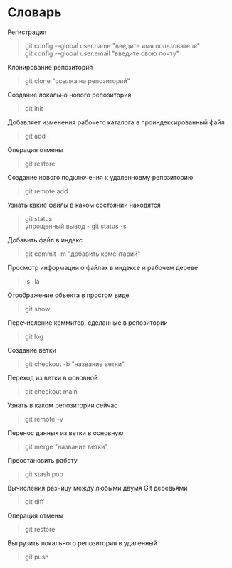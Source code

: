# Словарь


Регистрация

> git config --global user.name "введите имя пользователя" <br>
git config --global user.email "введите свою почту"

Клонирование репозитория
> git clone "ссылка на репозиторий"

Создание локально нового репозитория
>git init 

Добавляет изменения рабочего каталога в проиндексированный файл 
>git add .

Операция отмены 
>git restore 

Создание нового подключения к удаленновму репозиторию
>git remote add <name> <url>

Узнать какие файлы в каком состоянии находятся 
>git status <br>
упрощенный вывод - git status -s

Добавить файл в индекс 
>git commit -m "добавить коментарий"

Просмотр информации о файлах в индексе и рабочем дереве
> ls -la

Отоображение объекта в простом виде 
>git show

Перечисление коммитов, сделанные в репозитории 
>git log

Создание ветки
>git checkout -b "название ветки"

Переход из ветки в основной
>git checkout main 

Узнать в каком репозитории сейчас 
>git remote -v

Перенос данных из ветки в основную 
>git merge "название ветки"

Преостановить работу 
>git stash pop

Вычисления разницу между любыми двумя Git деревьями
>git diff 

Операция отмены 
>git restore

Выгрузить локального репозитория в удаленный
>git push


